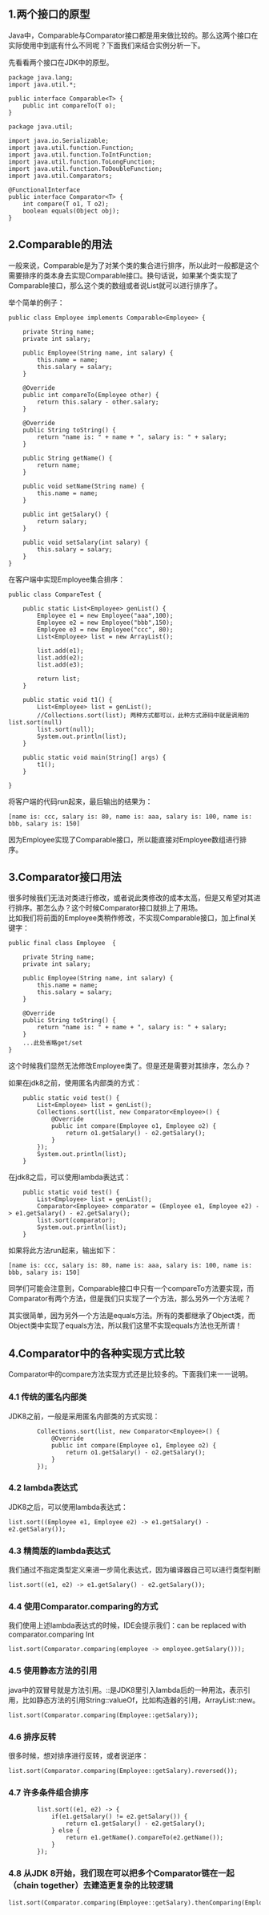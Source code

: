 ## 1.两个接口的原型

Java中，Comparable与Comparator接口都是用来做比较的。那么这两个接口在实际使用中到底有什么不同呢？下面我们来结合实例分析一下。  

先看看两个接口在JDK中的原型。  

```
package java.lang;
import java.util.*;

public interface Comparable<T> {
    public int compareTo(T o);
}
```

```
package java.util;

import java.io.Serializable;
import java.util.function.Function;
import java.util.function.ToIntFunction;
import java.util.function.ToLongFunction;
import java.util.function.ToDoubleFunction;
import java.util.Comparators;

@FunctionalInterface
public interface Comparator<T> {
    int compare(T o1, T o2);
    boolean equals(Object obj);
}
```  

## 2.Comparable的用法
一般来说，Comparable是为了对某个类的集合进行排序，所以此时一般都是这个需要排序的类本身去实现Comparable接口。换句话说，如果某个类实现了Comparable接口，那么这个类的数组或者说List就可以进行排序了。  

举个简单的例子：  

```
public class Employee implements Comparable<Employee> {

    private String name;
    private int salary;

    public Employee(String name, int salary) {
        this.name = name;
        this.salary = salary;
    }

    @Override
    public int compareTo(Employee other) {
        return this.salary - other.salary;
    }

    @Override
    public String toString() {
        return "name is: " + name + ", salary is: " + salary;
    }

    public String getName() {
        return name;
    }

    public void setName(String name) {
        this.name = name;
    }

    public int getSalary() {
        return salary;
    }

    public void setSalary(int salary) {
        this.salary = salary;
    }
}
```  

在客户端中实现Employee集合排序：  

```
public class CompareTest {

    public static List<Employee> genList() {
        Employee e1 = new Employee("aaa",100);
        Employee e2 = new Employee("bbb",150);
        Employee e3 = new Employee("ccc", 80);
        List<Employee> list = new ArrayList();

        list.add(e1);
        list.add(e2);
        list.add(e3);

        return list;
    }

    public static void t1() {
        List<Employee> list = genList();
        //Collections.sort(list); 两种方式都可以，此种方式源码中就是调用的list.sort(null)
        list.sort(null);
        System.out.println(list);
    }
    
    public static void main(String[] args) {
        t1();
    }

}
```  

将客户端的代码run起来，最后输出的结果为：  

```
[name is: ccc, salary is: 80, name is: aaa, salary is: 100, name is: bbb, salary is: 150]
```  

因为Employee实现了Comparable接口，所以能直接对Employee数组进行排序。  

## 3.Comparator接口用法
很多时候我们无法对类进行修改，或者说此类修改的成本太高，但是又希望对其进行排序。那怎么办？这个时候Comparator接口就排上了用场。  
比如我们将前面的Employee类稍作修改，不实现Comparable接口，加上final关键字：  

```
public final class Employee  {

    private String name;
    private int salary;

    public Employee(String name, int salary) {
        this.name = name;
        this.salary = salary;
    }

    @Override
    public String toString() {
        return "name is: " + name + ", salary is: " + salary;
    }
    ...此处省略get/set
}
```  

这个时候我们显然无法修改Employee类了。但是还是需要对其排序，怎么办？  

如果在jdk8之前，使用匿名内部类的方式：  

```
    public static void test() {
        List<Employee> list = genList();
        Collections.sort(list, new Comparator<Employee>() {
            @Override
            public int compare(Employee o1, Employee o2) {
                return o1.getSalary() - o2.getSalary();
            }
        });
        System.out.println(list);
    }
```  

在jdk8之后，可以使用lambda表达式：  

```
    public static void test() {
        List<Employee> list = genList();
        Comparator<Employee> comparator = (Employee e1, Employee e2) -> e1.getSalary() - e2.getSalary();
        list.sort(comparator);
        System.out.println(list);
    }
```  

如果将此方法run起来，输出如下：  

```
[name is: ccc, salary is: 80, name is: aaa, salary is: 100, name is: bbb, salary is: 150]
```  

同学们可能会注意到，Comparable接口中只有一个compareTo方法要实现，而Comparator有两个方法，但是我们只实现了一个方法，那么另外一个方法呢？  

其实很简单，因为另外一个方法是equals方法。所有的类都继承了Object类，而Object类中实现了equals方法，所以我们这里不实现equals方法也无所谓！  


## 4.Comparator中的各种实现方式比较

Comparator中的compare方法实现方式还是比较多的。下面我们来一一说明。  

### 4.1 传统的匿名内部类
JDK8之前，一般是采用匿名内部类的方式实现：  

```
        Collections.sort(list, new Comparator<Employee>() {
            @Override
            public int compare(Employee o1, Employee o2) {
                return o1.getSalary() - o2.getSalary();
            }
        });
```  

### 4.2 lambda表达式
JDK8之后，可以使用lambda表达式：  

```
list.sort((Employee e1, Employee e2) -> e1.getSalary() - e2.getSalary());
```  

### 4.3 精简版的lambda表达式
我们通过不指定类型定义来进一步简化表达式，因为编译器自己可以进行类型判断  

```
list.sort((e1, e2) -> e1.getSalary() - e2.getSalary());
```  

### 4.4 使用Comparator.comparing的方式
我们使用上述lambda表达式的时候，IDE会提示我们：can be replaced with comparator.comparing Int  

```
list.sort(Comparator.comparing(employee -> employee.getSalary()));
```  

### 4.5 使用静态方法的引用
java中的双冒号就是方法引用。::是JDK8里引入lambda后的一种用法，表示引用，比如静态方法的引用String::valueOf，比如构造器的引用，ArrayList::new。  


```
list.sort(Comparator.comparing(Employee::getSalary));
```  

### 4.6 排序反转
很多时候，想对排序进行反转，或者说逆序：  

```
list.sort(Comparator.comparing(Employee::getSalary).reversed());
```  

### 4.7 许多条件组合排序

```
        list.sort((e1, e2) -> {
            if(e1.getSalary() != e2.getSalary()) {
                return e1.getSalary() - e2.getSalary();
            } else {
                return e1.getName().compareTo(e2.getName());
            }
        });
```  

### 4.8 从JDK 8开始，我们现在可以把多个Comparator链在一起（chain together）去建造更复杂的比较逻辑

```
list.sort(Comparator.comparing(Employee::getSalary).thenComparing(Employee::getName));
```  
